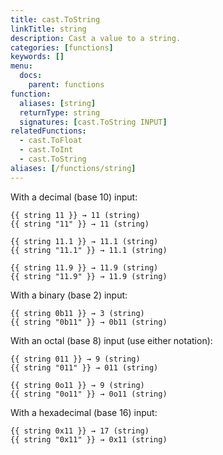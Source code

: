 ```yaml
---
title: cast.ToString
linkTitle: string
description: Cast a value to a string.
categories: [functions]
keywords: []
menu:
  docs:
    parent: functions
function:
  aliases: [string]
  returnType: string
  signatures: [cast.ToString INPUT]
relatedFunctions:
  - cast.ToFloat
  - cast.ToInt
  - cast.ToString
aliases: [/functions/string]
---
```


With a decimal (base 10) input:

```go-html-template
{{ string 11 }} → 11 (string)
{{ string "11" }} → 11 (string)

{{ string 11.1 }} → 11.1 (string)
{{ string "11.1" }} → 11.1 (string)

{{ string 11.9 }} → 11.9 (string)
{{ string "11.9" }} → 11.9 (string)
```

With a binary (base 2) input:

```go-html-template
{{ string 0b11 }} → 3 (string)
{{ string "0b11" }} → 0b11 (string)
```

With an octal (base 8) input (use either notation):

```go-html-template
{{ string 011 }} → 9 (string)
{{ string "011" }} → 011 (string)

{{ string 0o11 }} → 9 (string)
{{ string "0o11" }} → 0o11 (string)
```

With a hexadecimal (base 16) input:

```go-html-template
{{ string 0x11 }} → 17 (string)
{{ string "0x11" }} → 0x11 (string)
```
